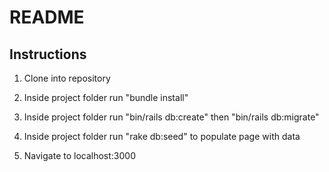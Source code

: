 # README

## Instructions

1. Clone into repository

2. Inside project folder run "bundle install"

3. Inside project folder run "bin/rails db:create" then "bin/rails db:migrate"

4. Inside project folder run "rake db:seed" to populate page with data

5. Navigate to localhost:3000